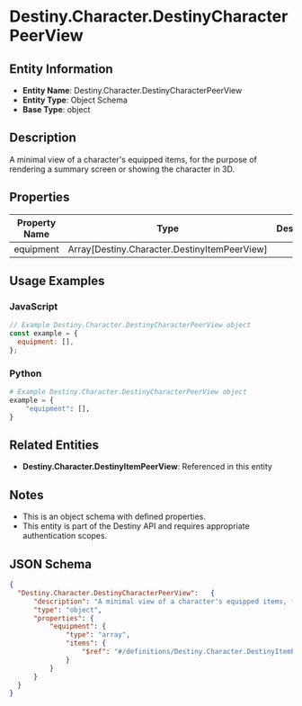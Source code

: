 # Destiny.Character.DestinyCharacterPeerView

## Entity Information
- **Entity Name**: Destiny.Character.DestinyCharacterPeerView
- **Entity Type**: Object Schema
- **Base Type**: object

## Description
A minimal view of a character's equipped items, for the purpose of rendering a summary screen or showing the character in 3D.

## Properties

| Property Name | Type | Description | Required |
|---------------|------|-------------|----------|
| equipment | Array[Destiny.Character.DestinyItemPeerView] |  | No |

## Usage Examples

### JavaScript
```javascript
// Example Destiny.Character.DestinyCharacterPeerView object
const example = {
  equipment: [],
};
```

### Python
```python
# Example Destiny.Character.DestinyCharacterPeerView object
example = {
    "equipment": [],
}
```

## Related Entities
- **Destiny.Character.DestinyItemPeerView**: Referenced in this entity

## Notes
- This is an object schema with defined properties.
- This entity is part of the Destiny API and requires appropriate authentication scopes.

## JSON Schema
```json
{
  "Destiny.Character.DestinyCharacterPeerView":   {
      "description": "A minimal view of a character's equipped items, for the purpose of rendering a summary screen or showing the character in 3D.",
      "type": "object",
      "properties": {
          "equipment": {
              "type": "array",
              "items": {
                  "$ref": "#/definitions/Destiny.Character.DestinyItemPeerView"
              }
          }
      }
  }
}
```
